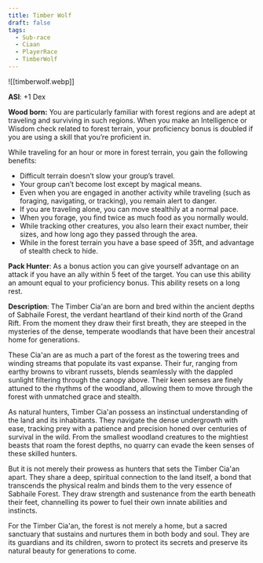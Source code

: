 ```yaml
---
title: Timber Wolf
draft: false
tags:
  - Sub-race
  - Ciaan
  - PlayerRace
  - TimberWolf
---
```

![[timberwolf.webp]]

**ASI**: +1 Dex

**Wood born:** You are particularly familiar with forest regions and are adept at traveling and surviving in such regions. When you make an Intelligence or Wisdom check related to forest terrain, your proficiency bonus is doubled if you are using a skill that you’re proficient in.

While traveling for an hour or more in forest terrain, you gain the following benefits:

- Difficult terrain doesn’t slow your group’s travel.
- Your group can’t become lost except by magical means.
- Even when you are engaged in another activity while traveling (such as foraging, navigating, or tracking), you remain alert to danger.
- If you are traveling alone, you can move stealthily at a normal pace.
- When you forage, you find twice as much food as you normally would.
- While tracking other creatures, you also learn their exact number, their sizes, and how long ago they passed through the area.
- While in the forest terrain you have a base speed of 35ft, and advantage of stealth check to hide.

**Pack Hunter**: As a bonus action you can give yourself advantage on an attack if you have an ally within 5 feet of the target. You can use this ability an amount equal to your proficiency bonus. This ability resets on a long rest.

**Description**: 
The Timber Cia'an are born and bred within the ancient depths of Sabhaile Forest, the verdant heartland of their kind north of the Grand Rift. From the moment they draw their first breath, they are steeped in the mysteries of the dense, temperate woodlands that have been their ancestral home for generations.

These Cia'an are as much a part of the forest as the towering trees and winding streams that populate its vast expanse. Their fur, ranging from earthy browns to vibrant russets, blends seamlessly with the dappled sunlight filtering through the canopy above. Their keen senses are finely attuned to the rhythms of the woodland, allowing them to move through the forest with unmatched grace and stealth.

As natural hunters, Timber Cia'an possess an instinctual understanding of the land and its inhabitants. They navigate the dense undergrowth with ease, tracking prey with a patience and precision honed over centuries of survival in the wild. From the smallest woodland creatures to the mightiest beasts that roam the forest depths, no quarry can evade the keen senses of these skilled hunters.

But it is not merely their prowess as hunters that sets the Timber Cia'an apart. They share a deep, spiritual connection to the land itself, a bond that transcends the physical realm and binds them to the very essence of Sabhaile Forest. They draw strength and sustenance from the earth beneath their feet, channelling its power to fuel their own innate abilities and instincts.

For the Timber Cia'an, the forest is not merely a home, but a sacred sanctuary that sustains and nurtures them in both body and soul. They are its guardians and its children, sworn to protect its secrets and preserve its natural beauty for generations to come.